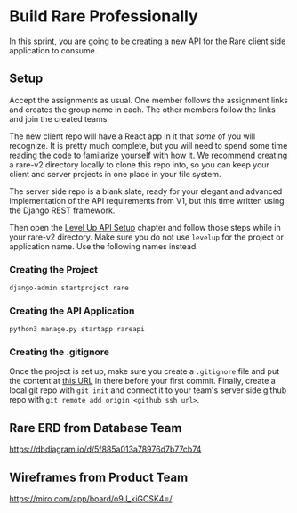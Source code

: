 # Build Rare Professionally

In this sprint, you are going to be creating a new API for the Rare client side application to consume.

## Setup
Accept the assignments as usual. One member follows the assignment links and creates the group name in each. The other members follow the links and join the created teams. 

The new client repo will have a React app in it that _some_ of you will recognize. It is pretty much complete, but you will need to spend some time reading the code to familarize yourself with how it. We recommend creating a rare-v2 directory locally to clone this repo into, so you can keep your client and server projects in one place in your file system.

The server side repo is a blank slate, ready for your elegant and advanced implementation of the API requirements from V1, but this time written using the Django REST framework.

Then open the [Level Up API Setup](./DRF_INSTALLS.md) chapter and follow those steps while in your rare-v2 directory. Make sure you do not use `levelup` for the project or application name. Use the following names instead.

### Creating the Project

```sh
django-admin startproject rare
```

### Creating the API Application

```sh
python3 manage.py startapp rareapi
```

### Creating the .gitignore

Once the project is set up, make sure you create a `.gitignore` file and put the content at [this URL](https://www.toptal.com/developers/gitignore/api/django) in there before your first commit. Finally, create a local git repo with `git init` and connect it to your team's server side github repo with `git remote add origin <github ssh url>`. 

## Rare ERD from Database Team

https://dbdiagram.io/d/5f885a013a78976d7b77cb74

## Wireframes from Product Team

https://miro.com/app/board/o9J_kiGCSK4=/
